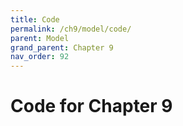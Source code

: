```yaml
---
title: Code
permalink: /ch9/model/code/
parent: Model
grand_parent: Chapter 9
nav_order: 92
---
```


# Code for Chapter 9
